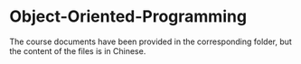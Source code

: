 # Object-Oriented-Programming
The course documents have been provided in the corresponding folder, but the content of the files is in Chinese.
